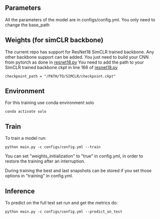 ## Parameters

All the parameters of the model are in configs/config.yml. You only need to change the base_path 

## Weights (for simCLR backbone)

The current repo has support for ResNet18 SimCLR trained backbone. Any other backbone support can be added. You just need to build your CNN from pytorch as done in [resnet18.py](models/backbone/resnet18.py)
You need to add the path to your SimCLR trained backbone ckpt in line 166 of [resnet18.py](models/backbone/resnet18.py)
```
checkpoint_path = "/PATH/TO/SIMCLR/checkpoint.ckpt"
```
## Environment
For this training use conda environment solo
```
conda activate solo
```

## Train

To train a model run:

```
python main.py -c configs/config.yml --train
```

You can set "weights_initialization" to "true" in config.yml, in order to restore the training after an interruption.  

During training the best and last snapshots can be stored if you set those options in "training" in config.yml.


## Inference 

To predict on the full test set run and get the metrics do: 

```
python main.py -c configs/config.yml --predict_on_test
```
